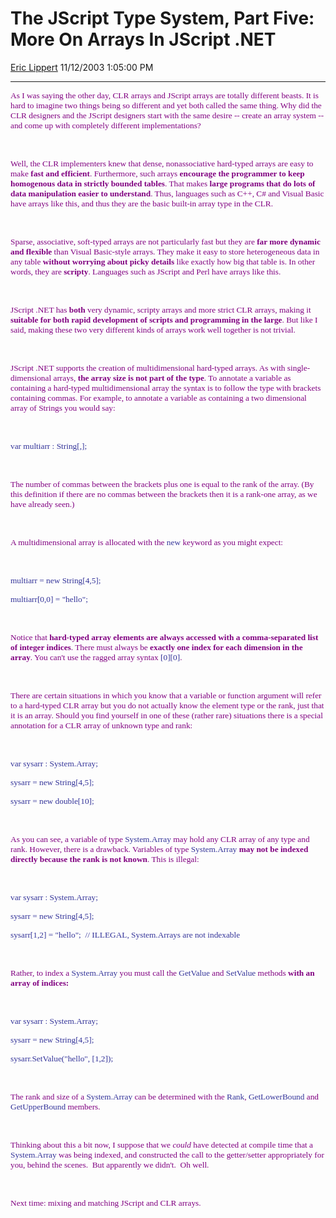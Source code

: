 <div id="page">

# The JScript Type System, Part Five: More On Arrays In JScript .NET

[Eric Lippert](https://social.msdn.microsoft.com/profile/Eric%20Lippert) 11/12/2003 1:05:00 PM

-----

<div id="content">

<span style="FONT-SIZE: 10pt; COLOR: purple; FONT-FAMILY: &#39;Lucida Sans Unicode&#39;; mso-bidi-font-family: &#39;Times New Roman&#39;">As I was saying the other day, CLR arrays and JScript arrays are totally different beasts. It is hard to imagine two things being so different and yet both called the same thing. Why did the CLR designers and the JScript designers start with the same desire -- create an array system -- and come up with completely different implementations? </span>

<span style="FONT-SIZE: 10pt; COLOR: purple; FONT-FAMILY: &#39;Lucida Sans Unicode&#39;; mso-bidi-font-family: &#39;Times New Roman&#39;"> </span>

 

<span style="FONT-SIZE: 10pt; COLOR: purple; FONT-FAMILY: &#39;Lucida Sans Unicode&#39;; mso-bidi-font-family: &#39;Times New Roman&#39;">Well, the CLR implementers knew that dense, nonassociative hard-typed arrays are easy to make **fast and efficient**. Furthermore, such arrays **encourage the programmer to keep homogenous data in strictly bounded tables**. That makes **large programs that do lots of data manipulation easier to understand**. Thus, languages such as C++, C\# and Visual Basic have arrays like this, and thus they are the basic built-in array type in the CLR.</span>

<span style="FONT-SIZE: 10pt; COLOR: purple; FONT-FAMILY: &#39;Lucida Sans Unicode&#39;; mso-bidi-font-family: &#39;Times New Roman&#39;"> </span>

 

<span style="FONT-SIZE: 10pt; COLOR: purple; FONT-FAMILY: &#39;Lucida Sans Unicode&#39;; mso-bidi-font-family: &#39;Times New Roman&#39;">Sparse, associative, soft-typed arrays are not particularly fast but they are **far more dynamic and flexible** than Visual Basic-style arrays. They make it easy to store heterogeneous data in any table **without worrying about picky details** like exactly how big that table is. In other words, they are **scripty**. Languages such as JScript and Perl have arrays like this.</span>

<span style="FONT-SIZE: 10pt; COLOR: purple; FONT-FAMILY: &#39;Lucida Sans Unicode&#39;; mso-bidi-font-family: &#39;Times New Roman&#39;"> </span>

 

<span style="FONT-SIZE: 10pt; COLOR: purple; FONT-FAMILY: &#39;Lucida Sans Unicode&#39;; mso-bidi-font-family: &#39;Times New Roman&#39;">JScript .NET has **both** very dynamic, scripty arrays and more strict CLR arrays, making it **suitable for both rapid development of scripts and programming in the large**. But like I said, making these two very different kinds of arrays work well together is not trivial. </span>

<span style="FONT-SIZE: 10pt; COLOR: purple; FONT-FAMILY: &#39;Lucida Sans Unicode&#39;; mso-bidi-font-family: &#39;Times New Roman&#39;"> </span>

 

<span style="FONT-SIZE: 10pt; COLOR: purple; FONT-FAMILY: &#39;Lucida Sans Unicode&#39;; mso-bidi-font-family: &#39;Times New Roman&#39;">JScript .NET supports the creation of multidimensional hard-typed arrays. As with single-dimensional arrays, **the array size is not part of the type**. To annotate a variable as containing a hard-typed multidimensional array the syntax is to follow the type with brackets containing commas. For example, to annotate a variable as containing a two dimensional array of Strings you would say:</span>

<span style="FONT-SIZE: 10pt; COLOR: #333399; FONT-FAMILY: &#39;Lucida Console&#39;"> </span>

 

<span style="FONT-SIZE: 10pt; COLOR: #333399; FONT-FAMILY: &#39;Lucida Console&#39;">var multiarr : String\[,\];</span>

<span style="FONT-SIZE: 10pt; COLOR: purple; FONT-FAMILY: &#39;Lucida Sans Unicode&#39;; mso-bidi-font-family: &#39;Times New Roman&#39;"> </span>

 

<span style="FONT-SIZE: 10pt; COLOR: purple; FONT-FAMILY: &#39;Lucida Sans Unicode&#39;; mso-bidi-font-family: &#39;Times New Roman&#39;">The number of commas between the brackets plus one is equal to the rank of the array. (By this definition if there are no commas between the brackets then it is a rank-one array, as we have already seen.)</span>

<span style="FONT-SIZE: 10pt; COLOR: purple; FONT-FAMILY: &#39;Lucida Sans Unicode&#39;; mso-bidi-font-family: &#39;Times New Roman&#39;"> </span>

 

<span style="FONT-SIZE: 10pt; COLOR: purple; FONT-FAMILY: &#39;Lucida Sans Unicode&#39;; mso-bidi-font-family: &#39;Times New Roman&#39;">A multidimensional array is allocated with the </span><span style="FONT-SIZE: 10pt; COLOR: #333399; FONT-FAMILY: &#39;Lucida Console&#39;">new</span><span style="FONT-SIZE: 10pt; COLOR: purple; FONT-FAMILY: &#39;Lucida Sans Unicode&#39;; mso-bidi-font-family: &#39;Times New Roman&#39;"> keyword as you might expect:</span>

<span style="FONT-SIZE: 10pt; COLOR: purple; FONT-FAMILY: &#39;Lucida Sans Unicode&#39;; mso-bidi-font-family: &#39;Times New Roman&#39;"> </span>

 

<span style="FONT-SIZE: 10pt; COLOR: #333399; FONT-FAMILY: &#39;Lucida Console&#39;">multiarr = new String\[4,5\];</span>

<span style="FONT-SIZE: 10pt; COLOR: #333399; FONT-FAMILY: &#39;Lucida Console&#39;">multiarr\[0,0\] = "hello";</span>

<span style="FONT-SIZE: 10pt; COLOR: purple; FONT-FAMILY: &#39;Lucida Sans Unicode&#39;; mso-bidi-font-family: &#39;Times New Roman&#39;"> </span>

 

<span style="FONT-SIZE: 10pt; COLOR: purple; FONT-FAMILY: &#39;Lucida Sans Unicode&#39;; mso-bidi-font-family: &#39;Times New Roman&#39;">Notice that **hard-typed array elements are always accessed with a comma-separated list of integer indices**. There must always be **exactly one index for each dimension in the array**. You can't use the ragged array syntax </span><span style="FONT-SIZE: 10pt; COLOR: #333399; FONT-FAMILY: &#39;Lucida Console&#39;">\[0\]\[0\]</span><span style="FONT-SIZE: 10pt; COLOR: purple; FONT-FAMILY: &#39;Lucida Sans Unicode&#39;; mso-bidi-font-family: &#39;Times New Roman&#39;">.<span style="mso-spacerun: yes">  </span> </span>

<span style="FONT-SIZE: 10pt; COLOR: purple; FONT-FAMILY: &#39;Lucida Sans Unicode&#39;; mso-bidi-font-family: &#39;Times New Roman&#39;"> </span>

 

<span style="FONT-SIZE: 10pt; COLOR: purple; FONT-FAMILY: &#39;Lucida Sans Unicode&#39;; mso-bidi-font-family: &#39;Times New Roman&#39;">There are certain situations in which you know that a variable or function argument will refer to a hard-typed CLR array but you do not actually know the element type or the rank, just that it is an array. Should you find yourself in one of these (rather rare) situations there is a special annotation for a CLR array of unknown type and rank:</span>

<span style="FONT-SIZE: 10pt; COLOR: purple; FONT-FAMILY: &#39;Lucida Sans Unicode&#39;; mso-bidi-font-family: &#39;Times New Roman&#39;"> </span>

 

<span style="FONT-SIZE: 10pt; COLOR: #333399; FONT-FAMILY: &#39;Lucida Console&#39;">var sysarr : System.Array;</span>

<span style="FONT-SIZE: 10pt; COLOR: #333399; FONT-FAMILY: &#39;Lucida Console&#39;">sysarr = new String\[4,5\];</span>

<span style="FONT-SIZE: 10pt; COLOR: #333399; FONT-FAMILY: &#39;Lucida Console&#39;">sysarr = new double\[10\];</span>

<span style="FONT-SIZE: 10pt; COLOR: purple; FONT-FAMILY: &#39;Lucida Sans Unicode&#39;; mso-bidi-font-family: &#39;Times New Roman&#39;"> </span>

 

<span style="FONT-SIZE: 10pt; COLOR: purple; FONT-FAMILY: &#39;Lucida Sans Unicode&#39;; mso-bidi-font-family: &#39;Times New Roman&#39;">As you can see, a variable of type </span><span style="FONT-SIZE: 10pt; COLOR: #333399; FONT-FAMILY: &#39;Lucida Console&#39;">System.Array</span><span style="FONT-SIZE: 10pt; COLOR: purple; FONT-FAMILY: &#39;Lucida Sans Unicode&#39;; mso-bidi-font-family: &#39;Times New Roman&#39;"> may hold any CLR array of any type and rank. However, there is a drawback. Variables of type </span><span style="FONT-SIZE: 10pt; COLOR: #333399; FONT-FAMILY: &#39;Lucida Console&#39;">System.Array</span><span style="FONT-SIZE: 10pt; COLOR: purple; FONT-FAMILY: &#39;Lucida Sans Unicode&#39;; mso-bidi-font-family: &#39;Times New Roman&#39;"> **may not be indexed directly because the rank is not known**. This is illegal:</span>

<span style="FONT-SIZE: 10pt; COLOR: purple; FONT-FAMILY: &#39;Lucida Sans Unicode&#39;; mso-bidi-font-family: &#39;Times New Roman&#39;"> </span>

 

<span style="FONT-SIZE: 10pt; COLOR: #333399; FONT-FAMILY: &#39;Lucida Console&#39;">var sysarr : System.Array;</span>

<span style="FONT-SIZE: 10pt; COLOR: #333399; FONT-FAMILY: &#39;Lucida Console&#39;">sysarr = new String\[4,5\];</span>

<span style="FONT-SIZE: 10pt; COLOR: #333399; FONT-FAMILY: &#39;Lucida Console&#39;">sysarr\[1,2\] = "hello";<span style="mso-spacerun: yes">  </span>// ILLEGAL, System.Arrays are not indexable</span>

<span style="FONT-SIZE: 10pt; COLOR: purple; FONT-FAMILY: &#39;Lucida Sans Unicode&#39;; mso-bidi-font-family: &#39;Times New Roman&#39;"> </span>

 

<span style="FONT-SIZE: 10pt; COLOR: purple; FONT-FAMILY: &#39;Lucida Sans Unicode&#39;; mso-bidi-font-family: &#39;Times New Roman&#39;">Rather, to index a </span><span style="FONT-SIZE: 10pt; COLOR: #333399; FONT-FAMILY: &#39;Lucida Console&#39;">System.Array</span><span style="FONT-SIZE: 10pt; COLOR: purple; FONT-FAMILY: &#39;Lucida Sans Unicode&#39;; mso-bidi-font-family: &#39;Times New Roman&#39;"> you must call the </span><span style="FONT-SIZE: 10pt; COLOR: #333399; FONT-FAMILY: &#39;Lucida Console&#39;">GetValue</span><span style="FONT-SIZE: 10pt; COLOR: purple; FONT-FAMILY: &#39;Lucida Sans Unicode&#39;; mso-bidi-font-family: &#39;Times New Roman&#39;"> and </span><span style="FONT-SIZE: 10pt; COLOR: #333399; FONT-FAMILY: &#39;Lucida Console&#39;">SetValue</span><span style="FONT-SIZE: 10pt; COLOR: purple; FONT-FAMILY: &#39;Lucida Sans Unicode&#39;; mso-bidi-font-family: &#39;Times New Roman&#39;"> methods **with an array of indices:**</span>

<span style="FONT-SIZE: 10pt; COLOR: purple; FONT-FAMILY: &#39;Lucida Sans Unicode&#39;; mso-bidi-font-family: &#39;Times New Roman&#39;"> </span>

 

<span style="FONT-SIZE: 10pt; COLOR: #333399; FONT-FAMILY: &#39;Lucida Console&#39;">var sysarr : System.Array;</span>

<span style="FONT-SIZE: 10pt; COLOR: #333399; FONT-FAMILY: &#39;Lucida Console&#39;">sysarr = new String\[4,5\];</span>

<span style="FONT-SIZE: 10pt; COLOR: #333399; FONT-FAMILY: &#39;Lucida Console&#39;">sysarr.SetValue("hello", \[1,2\]);</span>

<span style="FONT-SIZE: 10pt; COLOR: #333399; FONT-FAMILY: &#39;Lucida Console&#39;"> </span>

 

<span style="FONT-SIZE: 10pt; COLOR: purple; FONT-FAMILY: &#39;Lucida Sans Unicode&#39;; mso-bidi-font-family: &#39;Times New Roman&#39;">The rank and size of a </span><span style="FONT-SIZE: 10pt; COLOR: #333399; FONT-FAMILY: &#39;Lucida Console&#39;">System.Array</span><span style="FONT-SIZE: 10pt; COLOR: purple; FONT-FAMILY: &#39;Lucida Sans Unicode&#39;; mso-bidi-font-family: &#39;Times New Roman&#39;"> can be determined with the </span><span style="FONT-SIZE: 10pt; COLOR: #333399; FONT-FAMILY: &#39;Lucida Console&#39;">Rank</span><span style="FONT-SIZE: 10pt; COLOR: purple; FONT-FAMILY: &#39;Lucida Sans Unicode&#39;; mso-bidi-font-family: &#39;Times New Roman&#39;">, </span><span style="FONT-SIZE: 10pt; COLOR: #333399; FONT-FAMILY: &#39;Lucida Console&#39;">GetLowerBound</span><span style="FONT-SIZE: 10pt; COLOR: purple; FONT-FAMILY: &#39;Lucida Sans Unicode&#39;; mso-bidi-font-family: &#39;Times New Roman&#39;"> and </span><span style="FONT-SIZE: 10pt; COLOR: #333399; FONT-FAMILY: &#39;Lucida Console&#39;">GetUpperBound</span><span style="FONT-SIZE: 10pt; COLOR: purple; FONT-FAMILY: &#39;Lucida Sans Unicode&#39;; mso-bidi-font-family: &#39;Times New Roman&#39;"> members.</span>

<span style="FONT-SIZE: 10pt; COLOR: purple; FONT-FAMILY: &#39;Lucida Sans Unicode&#39;; mso-bidi-font-family: &#39;Times New Roman&#39;"> </span>

 

<span style="FONT-SIZE: 10pt; COLOR: purple; FONT-FAMILY: &#39;Lucida Sans Unicode&#39;; mso-bidi-font-family: &#39;Times New Roman&#39;">Thinking about this a bit now, I suppose that we *could* have detected at compile time that a </span><span style="FONT-SIZE: 10pt; COLOR: #333399; FONT-FAMILY: &#39;Lucida Console&#39;">System.Array</span><span style="FONT-SIZE: 10pt; COLOR: purple; FONT-FAMILY: &#39;Lucida Sans Unicode&#39;; mso-bidi-font-family: &#39;Times New Roman&#39;"> was being indexed, and constructed the call to the getter/setter appropriately for you, behind the scenes.<span style="mso-spacerun: yes">  </span>But apparently we didn't.<span style="mso-spacerun: yes">  </span>Oh well.</span>

<span style="FONT-SIZE: 10pt; COLOR: purple; FONT-FAMILY: &#39;Lucida Sans Unicode&#39;; mso-bidi-font-family: &#39;Times New Roman&#39;"> </span>

 

<span style="FONT-SIZE: 10pt; COLOR: purple; FONT-FAMILY: &#39;Lucida Sans Unicode&#39;; mso-bidi-font-family: &#39;Times New Roman&#39;">Next time: mixing and matching JScript and CLR arrays.</span>

</div>

</div>

